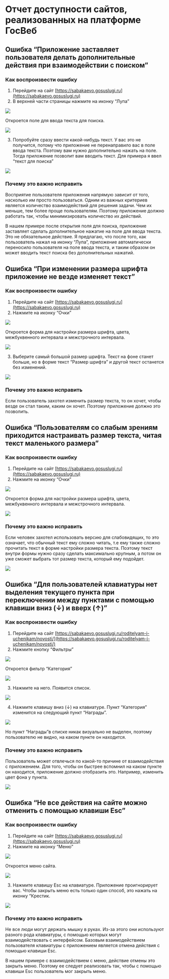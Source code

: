 # Отчет доступности сайтов, реализованных на платформе ГосВеб
## Ошибка “Приложение заставляет пользователя делать дополнительные действия при взаимодействии с поиском”

### Как воспроизвести ошибку

1.  Перейдите на сайт [https://sabakaevo.gosuslugi.ru](https://sabakaevo.gosuslugi.ru)
2.  В верхней части страницы нажмите на иконку “Лупа”

![](image1.png)

Откроется поле для ввода текста для поиска.

![](image3.png)

3.  Попробуйте сразу ввести какой-нибудь текст. У вас это не получится, потому что приложение не перенаправило вас в поле ввода текста. Поэтому вам нужно дополнительно нажать на поле. Тогда приложение позволит вам вводить текст. Для примера я ввел “текст для поиска”

![](image2.png)

### Почему это важно исправить

Восприятие пользователя приложения напрямую зависит от того, насколько им просто пользоваться. Одним из важных критериев является количество взаимодействий для решения задачи. Чем их меньше, тем более проще пользователям. Поэтому приложение должно работать так, чтобы минимизировать количество их действий.

В нашем примере после открытия поля для поиска, приложение заставляет сделать дополнительное нажатие на поле для ввода текста. Это не обязательное действие. Я предлагаю, что после того, как пользователь нажал на иконку “Лупа”, приложение автоматически переносило пользователя на поле ввода текста, и таким образом он может вводить текст поиска без дополнительных нажатий.

## Ошибка “При изменении размера шрифта приложение не везде изменяет текст”

### Как воспроизвести ошибку

1.  Перейдите на сайт [https://sabakaevo.gosuslugi.ru](https://sabakaevo.gosuslugi.ru)
2.  Нажмите на иконку “Очки”

![](image5.png)

Откроется форма для настройки размера шрифта, цвета, межбуквенного интервала и межстрочного интервала.

![](image4.png)

3.  Выберите самый большой размер шрифта. Текст на фоне станет больше, но в форме текст “Размер шрифта” и другой текст останется без изменений.

![](image6.png)

### Почему это важно исправить

Если пользователь захотел изменить размер текста, то он хочет, чтобы везде он стал таким, каким он хочет. Поэтому приложение должно это позволить.

## Ошибка “Пользователям со слабым зрениям приходится настраивать размер текста, читая текст маленького размера”

### Как воспроизвести ошибку

1.  Перейдите на сайт [https://sabakaevo.gosuslugi.ru](https://sabakaevo.gosuslugi.ru)
2.  Нажмите на иконку “Очки”

![](image5.png)

Откроется форма для настройки размера шрифта, цвета, межбуквенного интервала и межстрочного интервала.

![](image4.png)

### Почему это важно исправить

Если человек захотел использовать версию для слабовидящих, то это означает, что обычный текст ему сложно читать, т.е ему также сложно прочитать текст в форме настройки размера текста. Поэтому текст внутри формы нужно сразу сделать максимально крупным, а потом он уже сможет выбрать тот размер текста, который ему подойдет.

![](image7.png)

## Ошибка “Для пользователей клавиатуры нет выделения текущего пункта при переключении между пунктами с помощью клавиши вниз (↓) и вверх (↑)”
### Как воспроизвести ошибку

1.  Перейдите на сайт [https://sabakaevo.gosuslugi.ru/roditelyam-i-uchenikam/novosti/](https://sabakaevo.gosuslugi.ru/roditelyam-i-uchenikam/novosti/)
2.  Нажмите кнопку “Фильтры”

![](image10.png)

Откроется фильтр “Категория”

![](image8.png)

3.  Нажмите на него. Появится список.

![](image9.png)

4.  Нажмите клавишу вниз (↓) на клавиатуре. Пункт “Категория” изменится на следующий пункт “Награды”.

![](image11.png)

Но пункт “Награды”в списке никак визуально не выделен, поэтому пользователю не видно, на каком пункте он находится.  

### Почему это важно исправить

Пользователь может отвлечься по какой-то причине от взаимодействия с приложением. Для того, чтобы он быстрее вспомнил на каком пункте он находится, приложение должно отобразить это. Например, изменить цвет фона у пункта.

![](image12.png)

## Ошибка “Не все действия на сайте можно отменить с помощью клавиши Esc”
### Как воспроизвести ошибку

1.  Перейдите на сайт [https://sabakaevo.gosuslugi.ru](https://sabakaevo.gosuslugi.ru)
2.  Нажмите на иконку “Меню”

![](image13.png)

Откроется меню сайта.

![](image14.png)

3.  Нажмите клавишу Esc на клавиатуре. Приложение проигнорирует вас. Чтобы закрыть меню есть только один способ, это нажать на иконку “Крестик.

![](image15.png)

### Почему это важно исправить

Не все люди могут держать мышку в руках. Из-за этого они используют разного рода клавиатуры, с помощью которых могут взаимодействовать с интерфейсом. Базовым взаимодействием пользователя клавиатуры с приложением является отмена действия с помощью клавиши Esc.

В нашем примере с взаимодействием с меню, действие отмены это закрыть меню. Поэтому ее следует реализовать так, чтобы с помощью клавиши Esc пользователь мог закрыть меню.
